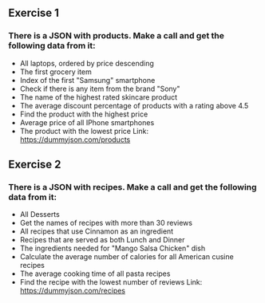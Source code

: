 ## Exercise 1

### There is a JSON with products. Make a call and get the following data from it:

- All laptops, ordered by price descending
- The first grocery item
- Index of the first "Samsung" smartphone
- Check if there is any item from the brand "Sony"
- The name of the highest rated skincare product
- The average discount percentage of products with a rating above 4.5
- Find the product with the highest price
- Average price of all IPhone smartphones
- The product with the lowest price
  Link: https://dummyjson.com/products

## Exercise 2

### There is a JSON with recipes. Make a call and get the following data from it:

- All Desserts
- Get the names of recipes with more than 30 reviews
- All recipes that use Cinnamon as an ingredient
- Recipes that are served as both Lunch and Dinner
- The ingredients needed for "Mango Salsa Chicken" dish
- Calculate the average number of calories for all American cusine recipes
- The average cooking time of all pasta recipes
- Find the recipe with the lowest number of reviews
  Link: https://dummyjson.com/recipes
